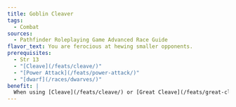 ```yaml
---
title: Goblin Cleaver
tags:
  - Combat
sources:
  - Pathfinder Roleplaying Game Advanced Race Guide
flavor_text: You are ferocious at hewing smaller opponents.
prerequisites:
  - Str 13
  - "[Cleave](/feats/cleave/)"
  - "[Power Attack](/feats/power-attack/)"
  - "[dwarf](/races/dwarves/)"
benefit: |
  When using [Cleave](/feats/cleave/) or [Great Cleave](/feats/great-cleave/), if your initial attack hits, you may take your additional attacks against any creature smaller than you that you threaten; your targets need not be adjacent to one another. Additional attacks you make against humanoids (goblinoid) gain a +2 circumstance bonus on attack rolls.
---
```


